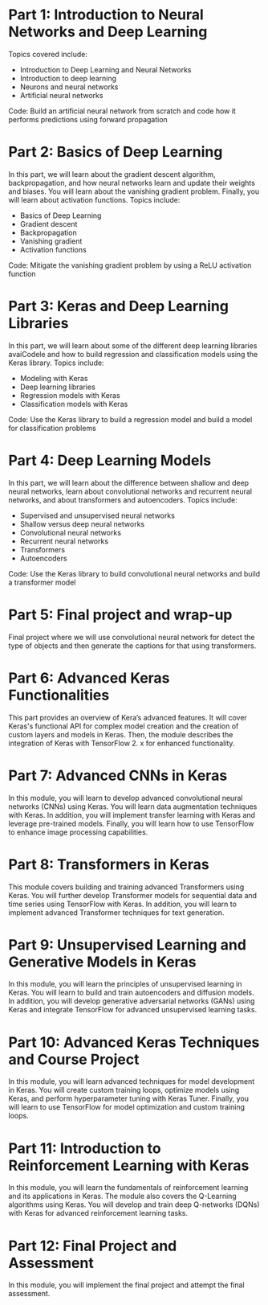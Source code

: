 # Part 1: Introduction to Neural Networks and Deep Learning
Topics covered include:

- Introduction to Deep Learning and Neural Networks
- Introduction to deep learning
- Neurons and neural networks
- Artificial neural networks

Code: Build an artificial neural network from scratch and code how it performs predictions using forward propagation


# Part 2: Basics of Deep Learning
In this part, we will learn about the gradient descent algorithm, backpropagation, and how neural networks learn and update their weights and biases. You will learn about the vanishing gradient problem. Finally, you will learn about activation functions. Topics include:

- Basics of Deep Learning
- Gradient descent
- Backpropagation
- Vanishing gradient
- Activation functions

Code: Mitigate the vanishing gradient problem by using a ReLU activation function


# Part 3: Keras and Deep Learning Libraries
In this part, we will learn about some of the different deep learning libraries avaiCodele and how to build regression and classification models using the Keras library. Topics include:

- Modeling with Keras
- Deep learning libraries
- Regression models with Keras
- Classification models with Keras

Code: Use the Keras library to build a regression model and build a model for classification problems


# Part 4: Deep Learning Models
In this part, we will learn about the difference between shallow and deep neural networks, learn about convolutional networks and recurrent neural networks, and about transformers and autoencoders. Topics include:

- Supervised and unsupervised neural networks
- Shallow versus deep neural networks
- Convolutional neural networks
- Recurrent neural networks
- Transformers
- Autoencoders

Code: Use the Keras library to build convolutional neural networks and build a transformer model


# Part 5: Final project and wrap-up
Final project where we will use convolutional neural network for detect the type of objects and then generate the captions for that using transformers.


# Part 6: Advanced Keras Functionalities

This part provides an overview of Kera’s advanced features. It will cover Keras's functional API for complex model creation and the creation of custom layers and models in Keras. Then, the module describes the integration of Keras with TensorFlow 2. x for enhanced functionality.

# Part 7: Advanced CNNs in Keras

In this module, you will learn to develop advanced convolutional neural networks (CNNs) using Keras. You will learn data augmentation techniques with Keras. In addition, you will implement transfer learning with Keras and leverage pre-trained models. Finally, you will learn how to use TensorFlow to enhance image processing capabilities.

# Part 8: Transformers in Keras

This module covers building and training advanced Transformers using Keras. You will further develop Transformer models for sequential data and time series using TensorFlow with Keras. In addition, you will learn to implement advanced Transformer techniques for text generation.

# Part 9: Unsupervised Learning and Generative Models in Keras

In this module, you will learn the principles of unsupervised learning in Keras. You will learn to build and train autoencoders and diffusion models. In addition, you will develop generative adversarial networks (GANs) using Keras and integrate TensorFlow for advanced unsupervised learning tasks.

# Part 10: Advanced Keras Techniques and Course Project

In this module, you will learn advanced techniques for model development in Keras. You will create custom training loops, optimize models using Keras, and perform hyperparameter tuning with Keras Tuner. Finally, you will learn to use TensorFlow for model optimization and custom training loops.

# Part 11: Introduction to Reinforcement Learning with Keras

In this module, you will learn the fundamentals of reinforcement learning and its applications in Keras. The module also covers the Q-Learning algorithms using Keras. You will develop and train deep Q-networks (DQNs) with Keras for advanced reinforcement learning tasks.

# Part 12: Final Project and Assessment

In this module, you will implement the final project and attempt the final assessment.
